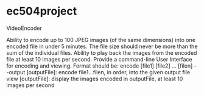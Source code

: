 ec504project
============

VideoEncoder

Ability to encode up to 100 JPEG images (of the same dimensions) into one encoded file in under 5 minutes. 
The file size should never be more than the sum of the individual files.
Ability to play back the images from the encoded file at least 10 images per second.
Provide a command-line User Interface for encoding and viewing. Format should be:
encode [file1] [file2] ... [filen] --output [outputFile]: encode file1...filen, in order, into the given output file
view [outputFile]: display the images encoded in outputFile, at least 10 images per second
